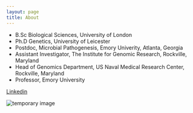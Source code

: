 ```yaml
---
layout: page
title: About
---
```



* B.Sc Biological Sciences, University of London
* Ph.D Genetics, University of Leicester
* Postdoc, Microbial Pathogenesis, Emory Univerity, Atlanta, Georgia
* Assistant Investigator, The Institute for Genomic Research, Rockville, Maryland
* Head of Genomics Department, US Naval Medical Research Center, Rockville, Maryland
* Professor, Emory University

[Linkedin](https://www.linkedin.com/in/timothydread/)


![temporary image](/read-lab-confederation.github.io/images/IMG_2475.JPG)





